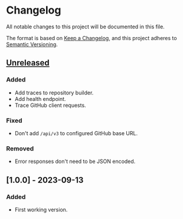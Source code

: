 # Changelog

All notable changes to this project will be documented in this file.

The format is based on [Keep a Changelog](https://keepachangelog.com/en/1.0.0/),
and this project adheres to [Semantic Versioning](https://semver.org/spec/v2.0.0.html).

## [Unreleased]

### Added

- Add traces to repository builder.
- Add health endpoint.
- Trace GitHub client requests.

### Fixed

- Don't add `/api/v3` to configured GitHub base URL.

### Removed

- Error responses don't need to be JSON encoded.

## [1.0.0] - 2023-09-13

### Added

- First working version.

<!-- 
## [1.1.1] - 2023-03-05
## [0.0.1] - 2014-05-31
[0.0.2]: https://github.com/ibice/opa-bundle-github/compare/v0.0.1...v0.0.2
[0.0.1]: https://github.com/ibice/opa-bundle-github/releases/tag/v0.0.1
[unreleased]: https://github.com/ibice/opa-bundle-github/compare/v1.1.1...HEAD
-->

[unreleased]: https://github.com/ibice/opa-bundle-github/compare/v1.0.0...HEAD
[0.0.1]: https://github.com/ibice/opa-bundle-github/releases/tag/v1.0.0
